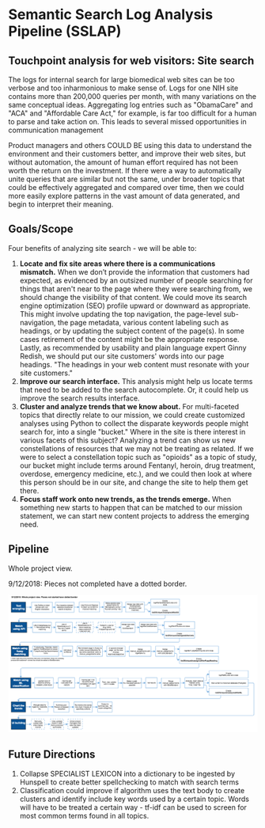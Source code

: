 # Semantic Search Log Analysis Pipeline (SSLAP)

## Touchpoint analysis for web visitors: Site search

The logs for internal search for large biomedical web sites can be too verbose and too inharmonious to make sense of. Logs for one NIH site contains more than 200,000 queries per month, with many variations on the same conceptual ideas. Aggregating log entries such as "ObamaCare" and "ACA" and "Affordable Care Act," for example, is far too difficult for a human to parse and take action on. This leads to several missed opportunities in communication management 

Product managers and others COULD BE using this data to understand the environment and their customers better, and improve their web sites, but without automation, the amount of human effort required has not been worth the return on the investment. If there were a way to automatically unite queries that are similar but not the same, under broader topics that could be effectively aggregated and compared over time, then we could more easily explore patterns in the vast amount of data generated, and begin to interpret their meaning.

## Goals/Scope 

Four benefits of analyzing site search - we will be able to:

1. **Locate and fix site areas where there is a communications mismatch.** When we don’t provide the information that customers had expected, as evidenced by an outsized number of people searching for things that aren't near to the page where they were searching from, we should change the visibility of that content. We could move its search engine optimization (SEO) profile upward or downward as appropriate. This might involve updating the top navigation, the page-level sub-navigation, the page metadata, various content labeling such as headings, or by updating the subject content of the page(s). In some cases retirement of the content might be the appropriate response. Lastly, as recommended by usability and plain language expert Ginny Redish, we should put our site customers' words into our page headings. "The headings in your web content must resonate with your site customers."
2. **Improve our search interface.** This analysis might help us locate terms that need to be added to the search autocomplete. Or, it could help us improve the search results interface.
3. **Cluster and analyze trends that we know about.** For multi-faceted topics that directly relate to our mission, we could create customized analyses using Python to collect the disparate keywords people might search for, into a single "bucket." Where in the site is there interest in various facets of this subject? Analyzing a trend can show us new constellations of resources that we may not be treating as related. If we were to select a constellation topic such as "opioids" as a topic of study, our bucket might include terms around Fentanyl, heroin, drug treatment, overdose, emergency medicine, etc.), and we could then look at where this person should be in our site, and change the site to help them get there.
4. **Focus staff work onto new trends, as the trends emerge.** When something new starts to happen that can be matched to our mission statement, we can start new content projects to address the emerging need.


## Pipeline

Whole project view.

9/12/2018: Pieces not completed have a dotted border.

![Contact Dan for assistance](searchLogAnalysisPipeline.png "Pipeline")

## Future Directions
1. Collapse SPECIALIST LEXICON into a dictionary to be ingested by Hunspell to create better spellchecking to match with search terms
2. Classification could improve if algorithm uses the text body to create clusters and identify include key words used by a certain topic. Words will have to be treated a certain way - tf-idf can be used to screen for most common terms found in all topics.
